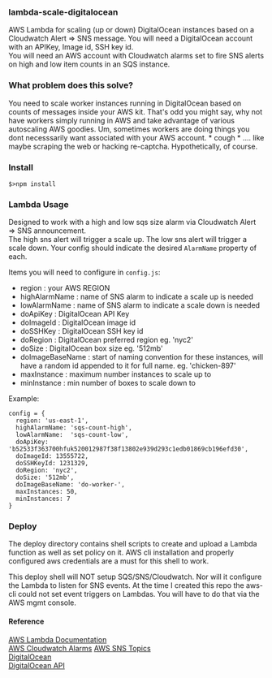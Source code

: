 ### lambda-scale-digitalocean  

AWS Lambda for scaling (up or down) DigitalOcean instances based on a Cloudwatch Alert => SNS message.
You will need a DigitalOcean account with an APIKey, Image id, SSH key id.  
You will need an AWS account with Cloudwatch alarms set to fire SNS alerts on high and low item counts in an SQS instance.

### What problem does this solve?  

You need to scale worker instances running in DigitalOcean based on counts of messages inside your AWS kit. That's odd you might say, why not have workers simply running in AWS and take advantage of various autoscaling AWS goodies. Um, sometimes workers are doing things you dont necesssarily want associated with your AWS account. * cough * .... like maybe scraping the web or hacking re-captcha. Hypothetically, of course.

### Install  
```$>npm install```

### Lambda Usage
Designed to work with a high and low sqs size alarm via Cloudwatch Alert => SNS announcement.  
The high sns alert will trigger a scale up. The low sns alert will trigger a scale down. Your config should indicate the desired ```AlarmName``` property of each.  

Items you will need to configure in ```config.js```:
- region : your AWS REGION
- highAlarmName : name of SNS alarm to indicate a scale up is needed
- lowAlarmName : name of SNS alarm to indicate a scale down is needed
- doApiKey : DigitalOcean API Key
- doImageId : DigitalOcean image id
- doSSHKey : DigitalOcean SSH key id
- doRegion : DigitalOcean preferred region eg. 'nyc2'
- doSize  : DigitalOcean box size eg. '512mb'
- doImageBaseName : start of naming convention for these instances, will have a random id appended to it for full name. eg. 'chicken-897'
- maxInstance : maximum number instances to scale up to
- minInstance : min number of boxes to scale down to

Example:  
```
config = {
  region: 'us-east-1',
  highAlarmName: 'sqs-count-high',
  lowAlarmName:  'sqs-count-low',
  doApiKey: 'b52533f363700hfuk520012987f38f13802e939d293c1edb01869cb196efd30',
  doImageId: 13555722,
  doSSHKeyId: 1231329,
  doRegion: 'nyc2',
  doSize: '512mb',
  doImageBaseName: 'do-worker-',
  maxInstances: 50,
  minInstances: 7
}
```

### Deploy

The deploy directory contains shell scripts to create and upload a Lambda function as well as set policy on it. AWS cli installation and properly configured aws credentials are a must for this shell to work.  

This deploy shell will NOT setup SQS/SNS/Cloudwatch. Nor will it configure the Lambda to listen for SNS events. At the time I created this repo the aws-cli could not
set event triggers on Lambdas. You will have to do that via the AWS mgmt console.


#### Reference
[AWS Lambda Documentation](https://aws.amazon.com/lambda/)  
[AWS Cloudwatch Alarms](https://aws.amazon.com/documentation/cloudwatch/)
[AWS SNS Topics](https://aws.amazon.com/documentation/sns/)  
[DigitalOcean](https://www.digitalocean.com)  
[DigitalOcean API](https://www.digitalocean.com/features/api/)  

